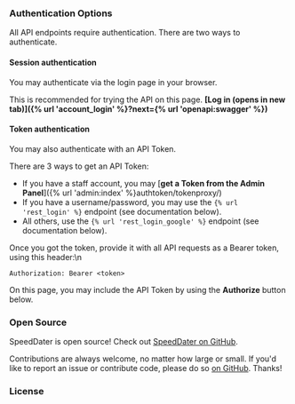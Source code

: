 ### Authentication Options

All API endpoints require authentication. There are two ways to authenticate.

#### Session authentication

You may authenticate via the login page in your browser.

This is recommended for trying the API on this page.
**[Log in (opens in new tab)]({% url 'account_login' %}?next={% url 'openapi:swagger' %})**

#### Token authentication

You may also authenticate with an API Token.

There are 3 ways to get an API Token:

- If you have a staff account, you may [**get a Token from the Admin Panel**]({% url 'admin:index' %}authtoken/tokenproxy/)
- If you have a username/password, you may use the `{% url 'rest_login' %}` endpoint (see documentation below).
- All others, use the `{% url 'rest_login_google' %}` endpoint (see documentation below).

Once you got the token, provide it with all API requests as a Bearer token, using this header:\n

```
Authorization: Bearer <token>
```

On this page, you may include the API Token by using the **Authorize** button below.

### Open Source

SpeedDater is open source! Check out [SpeedDater on GitHub](https://github.com/SpeedDater407).

Contributions are always welcome, no matter how large or small. If you'd like to report an issue or contribute code, 
please do so [on GitHub](https://github.com/SpeedDater407). Thanks!

### License
